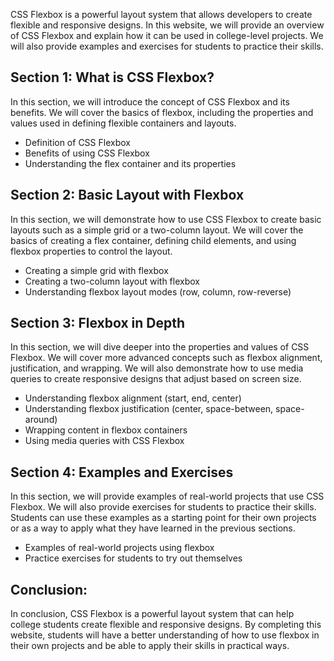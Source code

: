 CSS Flexbox is a powerful layout system that allows developers to create flexible and 
responsive designs. In this website, we will provide an overview of CSS Flexbox and 
explain how it can be used in college-level projects. We will also provide examples and 
exercises for students to practice their skills.

## Section 1: What is CSS Flexbox?

In this section, we will introduce the concept of CSS Flexbox and its benefits. We will 
cover the basics of flexbox, including the properties and values used in defining 
flexible containers and layouts.

* Definition of CSS Flexbox
* Benefits of using CSS Flexbox
* Understanding the flex container and its properties

## Section 2: Basic Layout with Flexbox

In this section, we will demonstrate how to use CSS Flexbox to create basic layouts such
as a simple grid or a two-column layout. We will cover the basics of creating a flex 
container, defining child elements, and using flexbox properties to control the layout.

* Creating a simple grid with flexbox
* Creating a two-column layout with flexbox
* Understanding flexbox layout modes (row, column, row-reverse)

## Section 3: Flexbox in Depth

In this section, we will dive deeper into the properties and values of CSS Flexbox. We 
will cover more advanced concepts such as flexbox alignment, justification, and 
wrapping. We will also demonstrate how to use media queries to create responsive designs
that adjust based on screen size.

* Understanding flexbox alignment (start, end, center)
* Understanding flexbox justification (center, space-between, space-around)
* Wrapping content in flexbox containers
* Using media queries with CSS Flexbox

## Section 4: Examples and Exercises

In this section, we will provide examples of real-world projects that use CSS Flexbox. 
We will also provide exercises for students to practice their skills. Students can use 
these examples as a starting point for their own projects or as a way to apply what they
have learned in the previous sections.

* Examples of real-world projects using flexbox
* Practice exercises for students to try out themselves

## Conclusion:

In conclusion, CSS Flexbox is a powerful layout system that can help college students 
create flexible and responsive designs. By completing this website, students will have a
better understanding of how to use flexbox in their own projects and be able to apply 
their skills in practical ways.
